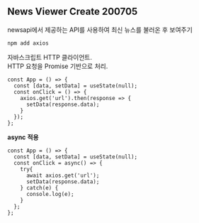 ## News Viewer Create 200705

newsapi에서 제공하는 API를 사용하여 최신 뉴스를 불러온 후 보여주기

    npm add axios

자바스크립트 HTTP 클라이언트.   
HTTP 요청을 Promise 기반으로 처리.   
```
const App = () => {
  const [data, setData] = useState(null);
  const onClick = () => {
    axios.get('url').then(response => {
      setData(response.data);
    }
  });
};
```
   
<b>async 적용</b>   
```
const App = () => {
  const [data, setData] = useState(null);
  const onClick = async() => {
    try{
      await axios.get('url');
      setData(response.data);
    } catch(e) {
      console.log(e);
    }
  };
};
```
